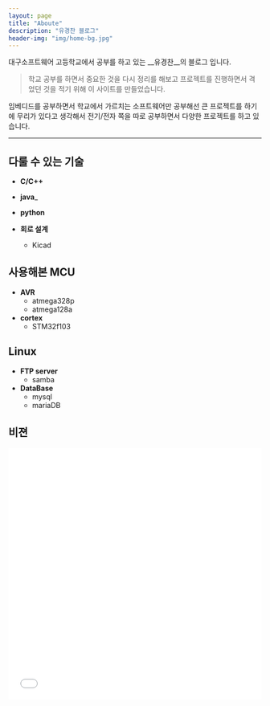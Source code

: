 ```yaml
---
layout: page
title: "Aboute"
description: "유경찬 블로그"
header-img: "img/home-bg.jpg"
---
```


대구소프트웨어 고등학교에서 공부를 하고 있는 __유경찬__의 블로그 입니다. 

> 학교 공부를 하면서 중요한 것을 다시 정리를 해보고 프로젝트를 진행하면서 격었던 것을 적기 위해 이 사이트를 만들었습니다.


임베디드를 공부하면서 학교에서 가르치는 소프트웨어만 공부해선 큰 프로젝트를 하기에 무리가 있다고 생각해서 전기/전자 쪽을 따로 공부하면서 다양한 프로젝트를 하고 있습니다.


----------

## 다룰 수 있는 기술
 
* __C/C++__
* __java___
* __python__

* __회로 설계__
	* Kicad


## 사용해본 MCU

* __AVR__
	* atmega328p
	* atmega128a
* __cortex__
	* STM32f103

## Linux

* __FTP server__
	* samba
* __DataBase__
	* mysql
	* mariaDB

## 비젼

<embed src="/목표/2019/02/06/mission/" height="500px" width="100%">